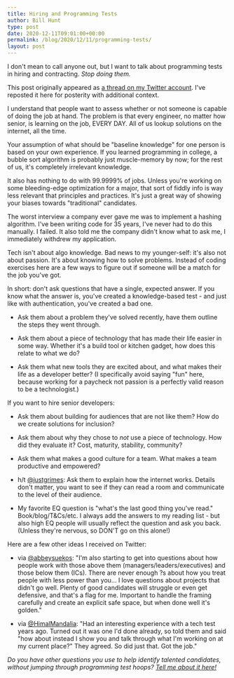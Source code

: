 ```yaml
---
title: Hiring and Programming Tests
author: Bill Hunt
type: post
date: 2020-12-11T09:01:00+00:00
permalink: /blog/2020/12/11/programming-tests/
layout: post
---
```


I don't mean to call anyone out, but I want to talk about programming tests in hiring and contracting. *Stop doing them.*

This post originally appeared as [a thread on my Twitter
account](https://twitter.com/krusynth/status/1337397081019969537).
I've reposted it here for posterity with additional context.

I understand that people want to assess whether or not someone is capable of doing the job at hand.  The problem is that every engineer, no matter how senior, is learning on the job, EVERY DAY. All of us lookup solutions on the internet, all the time.

Your assumption of what should be "baseline knowledge" for one person is based on your own experience. If you learned programming in college, a bubble sort algorithm is probably just muscle-memory by now; for the rest of us, it's completely irrelevant knowledge.

It also has nothing to do with 99.9999% of jobs. Unless you're working on some bleeding-edge optimization for a major, that sort of fiddly info is way less relevant that principles and practices. It's just a great way of showing your biases towards "traditional" candidates.

The worst interview a company ever gave me was to implement a hashing algorithm. I've been writing code for 35 years, I've never had to do this manually. I failed. It also told me the company didn't know what to ask me, I immediately withdrew my application.

Tech isn't about algo knowledge. Bad news to my younger-self: it's also not about passion. It's about knowing how to solve problems. Instead of coding exercises here are a few ways to figure out if someone will be a match for the job you've got.

In short: don't ask questions that have a single, expected answer. If you know what the answer is, you've created a knowledge-based test - and just like with authentication, you've created a bad one.

* Ask them about a problem they've solved recently, have them outline the steps they went through.

* Ask them about a piece of technology that has made their life easier in some way. Whether it's a build tool or kitchen gadget, how does this relate to what we do?

* Ask them what new tools they are excited about, and what makes their life as a developer better? (I specifically avoid saying "fun" here, because working for a paycheck not passion is a perfectly valid reason to be a technologist.)

If you want to hire senior developers:

* Ask them about building for audiences that are not like them? How do we create solutions for inclusion?

* Ask them about why they chose to *not* use a piece of technology. How did they evaluate it? Cost, maturity, stability, community?

* Ask them what makes a good culture for a team.  What makes a team productive and empowered?

* h/t [@justgrimes](https://twitter.com/justgrimes): Ask them to explain how the internet works. Details don't matter, you want to see if they can read a room and communicate to the level of their audience.

* My favorite EQ question is "what's the last good thing you've read." Book/blog/T&Cs/etc. I always add the answers to my reading list - but also high EQ people will usually reflect the question and ask you back. (Unless they're nervous, so DON'T go on this alone!)

Here are a few other ideas I received on Twitter:

* via [@abbeysuekos](https://twitter.com/abbeysuekos): "I'm also starting to get into questions about how people work with those above them (managers/leaders/executives) and those below them (ICs). There are never enough ?s about how you treat people with less power than you... I love questions about projects that didn't go well. Plenty of good candidates will struggle or even get defensive, and that's a flag for me. Important to handle the framing carefully and create an explicit safe space, but when done well it's golden."

* via [@HimalMandalia](https://twitter.com/HimalMandalia): "Had an interesting experience with a tech test years ago. Turned out it was one I'd done already, so told them and said "how about instead I show you and talk through what I'm working on at my current place?" They agreed. So did just that. Got the job."

*Do you have other questions you use to help identify talented candidates, without jumping through programming test hoops? [Tell me about it here!](https://twitter.com/krusynth/status/1337397092457865216)*